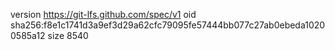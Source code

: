 version https://git-lfs.github.com/spec/v1
oid sha256:f8e1c1741d3a9ef3d29a62cfc79095fe57444bb077c27ab0ebeda10200585a12
size 8540
